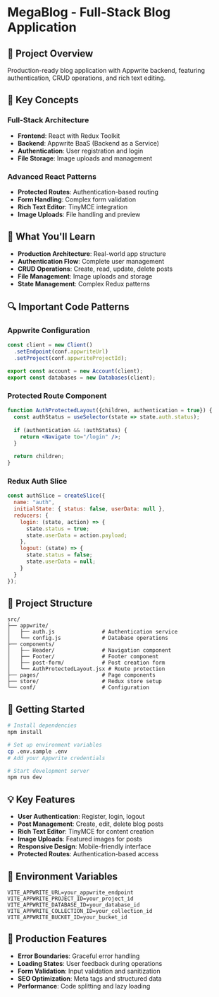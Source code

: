 # MegaBlog - Full-Stack Blog Application

## 🎯 Project Overview
Production-ready blog application with Appwrite backend, featuring authentication, CRUD operations, and rich text editing.

## 🔑 Key Concepts

### Full-Stack Architecture
- **Frontend**: React with Redux Toolkit
- **Backend**: Appwrite BaaS (Backend as a Service)
- **Authentication**: User registration and login
- **File Storage**: Image uploads and management

### Advanced React Patterns
- **Protected Routes**: Authentication-based routing
- **Form Handling**: Complex form validation
- **Rich Text Editor**: TinyMCE integration
- **Image Uploads**: File handling and preview

## 📝 What You'll Learn

- **Production Architecture**: Real-world app structure
- **Authentication Flow**: Complete user management
- **CRUD Operations**: Create, read, update, delete posts
- **File Management**: Image uploads and storage
- **State Management**: Complex Redux patterns

## 🔍 Important Code Patterns

### Appwrite Configuration
```jsx
const client = new Client()
  .setEndpoint(conf.appwriteUrl)
  .setProject(conf.appwriteProjectId);

export const account = new Account(client);
export const databases = new Databases(client);
```

### Protected Route Component
```jsx
function AuthProtectedLayout({children, authentication = true}) {
  const authStatus = useSelector(state => state.auth.status);
  
  if (authentication && !authStatus) {
    return <Navigate to="/login" />;
  }
  
  return children;
}
```

### Redux Auth Slice
```jsx
const authSlice = createSlice({
  name: "auth",
  initialState: { status: false, userData: null },
  reducers: {
    login: (state, action) => {
      state.status = true;
      state.userData = action.payload;
    },
    logout: (state) => {
      state.status = false;
      state.userData = null;
    }
  }
});
```

## 📁 Project Structure
```
src/
├── appwrite/
│   ├── auth.js               # Authentication service
│   └── config.js             # Database operations
├── components/
│   ├── Header/               # Navigation component
│   ├── Footer/               # Footer component
│   ├── post-form/            # Post creation form
│   └── AuthProtectedLayout.jsx # Route protection
├── pages/                    # Page components
├── store/                    # Redux store setup
└── conf/                     # Configuration
```

## 🚀 Getting Started

```bash
# Install dependencies
npm install

# Set up environment variables
cp .env.sample .env
# Add your Appwrite credentials

# Start development server
npm run dev
```

## 💡 Key Features

- **User Authentication**: Register, login, logout
- **Post Management**: Create, edit, delete blog posts
- **Rich Text Editor**: TinyMCE for content creation
- **Image Uploads**: Featured images for posts
- **Responsive Design**: Mobile-friendly interface
- **Protected Routes**: Authentication-based access

## 🔐 Environment Variables
```env
VITE_APPWRITE_URL=your_appwrite_endpoint
VITE_APPWRITE_PROJECT_ID=your_project_id
VITE_APPWRITE_DATABASE_ID=your_database_id
VITE_APPWRITE_COLLECTION_ID=your_collection_id
VITE_APPWRITE_BUCKET_ID=your_bucket_id
```

## 🎯 Production Features

- **Error Boundaries**: Graceful error handling
- **Loading States**: User feedback during operations
- **Form Validation**: Input validation and sanitization
- **SEO Optimization**: Meta tags and structured data
- **Performance**: Code splitting and lazy loading